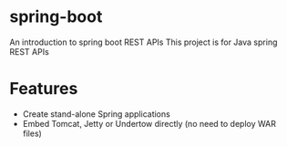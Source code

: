 # spring-boot
An introduction to spring boot REST APIs
This project is for Java spring REST APIs 

# Features
* Create stand-alone Spring applications
* Embed Tomcat, Jetty or Undertow directly (no need to deploy WAR files)

